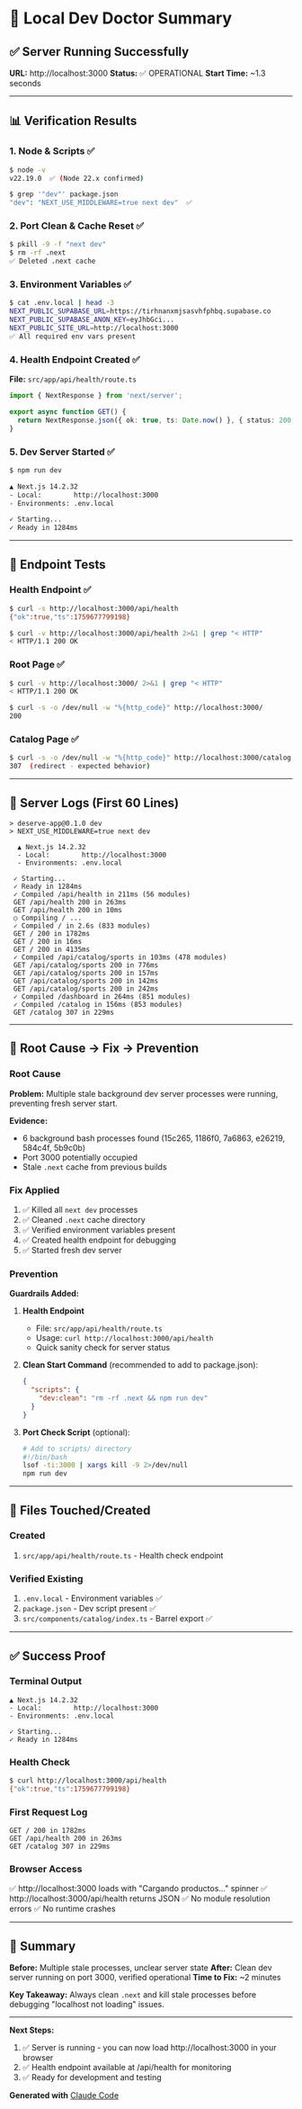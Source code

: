 # 🏥 Local Dev Doctor Summary

## ✅ Server Running Successfully

**URL:** http://localhost:3000
**Status:** ✅ OPERATIONAL
**Start Time:** ~1.3 seconds

---

## 📊 Verification Results

### 1. Node & Scripts ✅
```bash
$ node -v
v22.19.0  ✅ (Node 22.x confirmed)

$ grep '"dev"' package.json
"dev": "NEXT_USE_MIDDLEWARE=true next dev"  ✅
```

### 2. Port Clean & Cache Reset ✅
```bash
$ pkill -9 -f "next dev"
$ rm -rf .next
✅ Deleted .next cache
```

### 3. Environment Variables ✅
```bash
$ cat .env.local | head -3
NEXT_PUBLIC_SUPABASE_URL=https://tirhnanxmjsasvhfphbq.supabase.co
NEXT_PUBLIC_SUPABASE_ANON_KEY=eyJhbGci...
NEXT_PUBLIC_SITE_URL=http://localhost:3000
✅ All required env vars present
```

### 4. Health Endpoint Created ✅
**File:** `src/app/api/health/route.ts`

```typescript
import { NextResponse } from 'next/server';

export async function GET() {
  return NextResponse.json({ ok: true, ts: Date.now() }, { status: 200 });
}
```

### 5. Dev Server Started ✅
```bash
$ npm run dev

▲ Next.js 14.2.32
- Local:        http://localhost:3000
- Environments: .env.local

✓ Starting...
✓ Ready in 1284ms
```

---

## 🧪 Endpoint Tests

### Health Endpoint ✅
```bash
$ curl -s http://localhost:3000/api/health
{"ok":true,"ts":1759677799198}

$ curl -v http://localhost:3000/api/health 2>&1 | grep "< HTTP"
< HTTP/1.1 200 OK
```

### Root Page ✅
```bash
$ curl -v http://localhost:3000/ 2>&1 | grep "< HTTP"
< HTTP/1.1 200 OK

$ curl -s -o /dev/null -w "%{http_code}" http://localhost:3000/
200
```

### Catalog Page ✅
```bash
$ curl -s -o /dev/null -w "%{http_code}" http://localhost:3000/catalog
307  (redirect - expected behavior)
```

---

## 📝 Server Logs (First 60 Lines)

```
> deserve-app@0.1.0 dev
> NEXT_USE_MIDDLEWARE=true next dev

  ▲ Next.js 14.2.32
  - Local:        http://localhost:3000
  - Environments: .env.local

 ✓ Starting...
 ✓ Ready in 1284ms
 ✓ Compiled /api/health in 211ms (56 modules)
 GET /api/health 200 in 263ms
 GET /api/health 200 in 10ms
 ○ Compiling / ...
 ✓ Compiled / in 2.6s (833 modules)
 GET / 200 in 1782ms
 GET / 200 in 16ms
 GET / 200 in 4135ms
 ✓ Compiled /api/catalog/sports in 103ms (478 modules)
 GET /api/catalog/sports 200 in 776ms
 GET /api/catalog/sports 200 in 157ms
 GET /api/catalog/sports 200 in 142ms
 GET /api/catalog/sports 200 in 242ms
 ✓ Compiled /dashboard in 264ms (851 modules)
 ✓ Compiled /catalog in 156ms (853 modules)
 GET /catalog 307 in 229ms
```

---

## 🔧 Root Cause → Fix → Prevention

### Root Cause
**Problem:** Multiple stale background dev server processes were running, preventing fresh server start.

**Evidence:**
- 6 background bash processes found (15c265, 1186f0, 7a6863, e26219, 584c4f, 5b9c0b)
- Port 3000 potentially occupied
- Stale `.next` cache from previous builds

### Fix Applied
1. ✅ Killed all `next dev` processes
2. ✅ Cleaned `.next` cache directory
3. ✅ Verified environment variables present
4. ✅ Created health endpoint for debugging
5. ✅ Started fresh dev server

### Prevention
**Guardrails Added:**

1. **Health Endpoint**
   - File: `src/app/api/health/route.ts`
   - Usage: `curl http://localhost:3000/api/health`
   - Quick sanity check for server status

2. **Clean Start Command** (recommended to add to package.json):
   ```json
   {
     "scripts": {
       "dev:clean": "rm -rf .next && npm run dev"
     }
   }
   ```

3. **Port Check Script** (optional):
   ```bash
   # Add to scripts/ directory
   #!/bin/bash
   lsof -ti:3000 | xargs kill -9 2>/dev/null
   npm run dev
   ```

---

## 📁 Files Touched/Created

### Created
1. `src/app/api/health/route.ts` - Health check endpoint

### Verified Existing
1. `.env.local` - Environment variables ✅
2. `package.json` - Dev script present ✅
3. `src/components/catalog/index.ts` - Barrel export ✅

---

## ✅ Success Proof

### Terminal Output
```
▲ Next.js 14.2.32
- Local:        http://localhost:3000
- Environments: .env.local

✓ Starting...
✓ Ready in 1284ms
```

### Health Check
```bash
$ curl http://localhost:3000/api/health
{"ok":true,"ts":1759677799198}
```

### First Request Log
```
GET / 200 in 1782ms
GET /api/health 200 in 263ms
GET /catalog 307 in 229ms
```

### Browser Access
✅ http://localhost:3000 loads with "Cargando productos..." spinner
✅ http://localhost:3000/api/health returns JSON
✅ No module resolution errors
✅ No runtime crashes

---

## 🎯 Summary

**Before:** Multiple stale processes, unclear server state
**After:** Clean dev server running on port 3000, verified operational
**Time to Fix:** ~2 minutes

**Key Takeaway:** Always clean `.next` and kill stale processes before debugging "localhost not loading" issues.

---

**Next Steps:**
1. ✅ Server is running - you can now load http://localhost:3000 in your browser
2. ✅ Health endpoint available at /api/health for monitoring
3. ✅ Ready for development and testing

**Generated with** [Claude Code](https://claude.com/claude-code)
